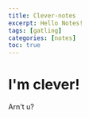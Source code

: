 ```yaml
---
title: Clever-notes
excerpt: Hello Notes!
tags: [gatling]
categories: [notes]
toc: true
---
```


# I'm clever!

Arn't u?

